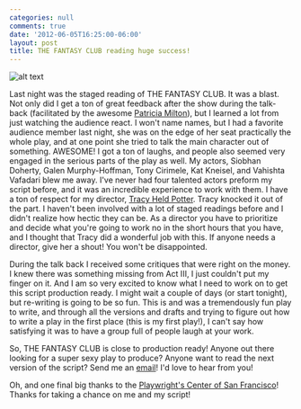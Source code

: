 ```yaml
---
categories: null
comments: true
date: '2012-06-05T16:25:00-06:00'
layout: post
title: THE FANTASY CLUB reading huge success!
---
```


![alt text](/images/RachelPostcard_side1.jpg"Title")

Last night was the staged reading of THE FANTASY CLUB. It was a blast. Not only did I get a ton of great feedback after the show during the talk-back (facilitated by the awesome [Patricia Milton](http://www.patricia-milton.com/)), but I learned a lot from just watching the audience react. I won't name names, but I had a favorite audience member last night, she was on the edge of her seat practically the whole play, and at one point she tried to talk the main character out of something. AWESOME! I got a ton of laughs, and people also seemed very engaged in the serious parts of the play as well. My actors, Siobhan Doherty, Galen Murphy-Hoffman, Tony Cirimele, Kat Kneisel, and Vahishta Vafadari blew me away. I've never had four talented actors preform my script before, and it was an incredible experience to work with them. I have a ton of respect for my director, [Tracy Held Potter](http://www.allterraintheater.org/). Tracy knocked it out of the part. I haven't been involved with a lot of staged readings before and I didn't realize how hectic they can be. As a director you have to prioritize and decide what you're going to work no in the short hours that you have, and I thought that Tracy did a wonderful job with this. If anyone needs a director, give her a shout! You won't be disappointed.

During the talk back I received some critiques that were right on the money. I knew there was something missing from Act III, I just couldn't put my finger on it. And I am so very excited to know what I need to work on to get this script production ready. I might wait a couple of days (or start tonight), but re-writing is going to be so fun. This is and was a tremendously fun play to write, and through all the versions and drafts and trying to figure out how to write a play in the first place (this is my first play!), I can't say how satisfying it was to have a group full of people laugh at your work.

So, THE FANTASY CLUB is close to production ready! Anyone out there looking for a super sexy play to produce? Anyone want to read the next version of the script? Send me an [email](mailto:rnbublitz@gmail.com)! I'd love to hear from you!

Oh, and one final big thanks to the [Playwright's Center of San Francisco](http://playwrightscentersf.org/)! Thanks for taking a chance on me and my script!
